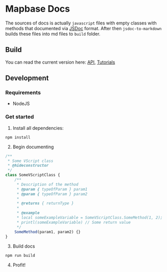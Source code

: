 # Mapbase Docs
The sources of docs is actually `javascript` files with empty classes with methods
that documented via [JSDoc](https://jsdoc.app/) format. After then `jsdoc-to-markdown` builds these
files into md files to `build` folder.  

## Build
You can read the current version here: [API](build/), [Tutorials](wiki/)

## Development
### Requirements
- NodeJS

### Get started
1. Install all dependencies:
```
npm install
```
2. Begin documenting
```javascript 
/**
 * Some VScript class
 * @hideconstructor
 */
class SomeVScriptClass {
    /**
     * Description of the method
     * @param { typeOfParam } param1
     * @param { typeOfParam } param2
     *
     * @returns { returnType }
     * 
     * @example
     * local someExampleVariable = SomeVScriptClass.SomeMethod(1, 2);
     * printl(someExampleVariable) // Some return value
     */
    SomeMethod(param1, param2) {}
}
```

3. Build docs
```
npm run build
```

4. Profit!
